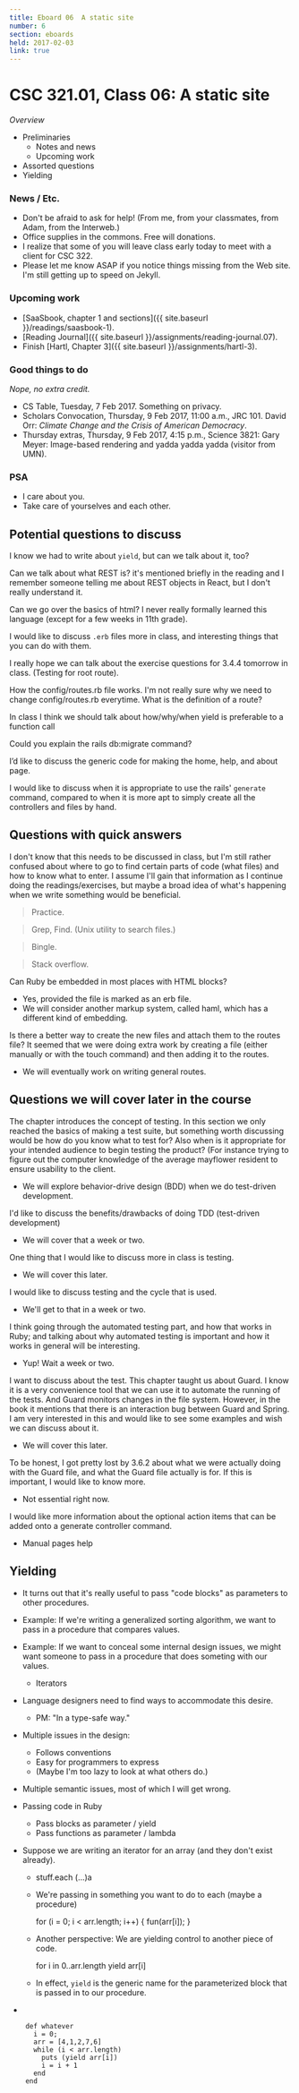 ```yaml
---
title: Eboard 06  A static site
number: 6
section: eboards
held: 2017-02-03
link: true
---
```

CSC 321.01, Class 06: A static site
====================================

_Overview_

* Preliminaries
    * Notes and news
    * Upcoming work
* Assorted questions
* Yielding

### News / Etc.

* Don't be afraid to ask for help!  (From me, from your classmates, from
  Adam, from the Interweb.)
* Office supplies in the commons.  Free will donations.
* I realize that some of you will leave class early today to meet with
  a client for CSC 322.
* Please let me know ASAP if you notice things missing from the Web site.
  I'm still getting up to speed on Jekyll.

### Upcoming work

* [SaaSbook, chapter 1 and sections]({{ site.baseurl }}/readings/saasbook-1).
* [Reading Journal]({{ site.baseurl }}/assignments/reading-journal.07).
* Finish [Hartl, Chapter 3]({{ site.baseurl }}/assignments/hartl-3).

### Good things to do

*Nope, no extra credit.*

* CS Table, Tuesday, 7 Feb 2017.  Something on privacy.
* Scholars Convocation, Thursday, 9 Feb 2017, 11:00 a.m., JRC 101.
  David Orr: *Climate Change and the Crisis of American Democracy*.
* Thursday extras, Thursday, 9 Feb 2017, 4:15 p.m., Science 3821: 
  Gary Meyer: Image-based rendering and yadda yadda yadda (visitor 
  from UMN).

### PSA

* I care about you.
* Take care of yourselves and each other.

Potential questions to discuss
------------------------------

I know we had to write about `yield`, but can we talk about it, too?

Can we talk about what REST is? it's mentioned briefly in the reading
and I remember someone telling me about REST objects in React, but I
don't really understand it.

Can we go over the basics of html? I never really formally learned this
language (except for a few weeks in 11th grade).

I would like to discuss `.erb` files more in class, and interesting 
things that you can do with them.

I really hope we can talk about the exercise questions for 3.4.4 tomorrow
in class.  (Testing for root route).

How the config/routes.rb file works.  I'm not really sure why we need
to change config/routes.rb everytime. What is the definition of a route?

In class I think we should talk about how/why/when yield is preferable to a function call

Could you explain the rails db:migrate command? 

I’d like to discuss the generic code for making the home, help, and
about page.

I would like to discuss when it is appropriate to use the rails'
`generate` command, compared to when it is more apt to simply create
all the controllers and files by hand.

Questions with quick answers
----------------------------

I don't know that this needs to be discussed in class, but I'm still
rather confused about where to go to find certain parts of code (what
files) and how to know what to enter. I assume I'll gain that information
as I continue doing the readings/exercises, but maybe a broad idea of
what's happening when we write something would be beneficial.

> Practice.

> Grep, Find.  (Unix utility to search files.)

> Bingle.

> Stack overflow.


Can Ruby be embedded in most places with HTML blocks?

* Yes, provided the file is marked as an erb file.
* We will consider another markup system, called haml, which has a different
  kind of embedding.

Is there a better way to create the new files and attach them to the
routes file? It seemed that we were doing extra work by creating a
file (either manually or with the touch command) and then adding it to
the routes.

* We will eventually work on writing general routes.

Questions we will cover later in the course
-------------------------------------------

The chapter introduces the concept of testing. In this section we only
reached the basics of making a test suite, but something worth discussing
would be how do you know what to test for? Also when is it appropriate
for your intended audience to begin testing the product? (For instance
trying to figure out the computer knowledge of the average mayflower
resident to ensure usability to the client.

* We will explore behavior-drive design (BDD) when we do test-driven 
  development.

I'd like to discuss the benefits/drawbacks of doing TDD (test-driven
development)

* We will cover that a week or two.

One thing that I would like to discuss more in class is testing.

* We will cover this later.

I would like to discuss testing and the cycle that is used. 

* We'll get to that in a week or two.

I think going through the automated testing part, and how that works in Ruby; and talking about why automated testing is important and how it works in general will be interesting.

* Yup!  Wait a week or two.

I want to discuss about the test. This chapter taught us about Guard. I
know it is a very convenience tool that we can use it to automate
the running of the tests. And Guard monitors changes in the file
system. However, in the book it mentions that there is an interaction
bug between Guard and Spring. I am very interested in this and would
like to see some examples and wish we can discuss about it.

* We will cover this later.

To be honest, I got pretty lost by 3.6.2 about what we were actually doing with the Guard file, and what the Guard file actually is for. If this is important, I would like to know more.

* Not essential right now.

I would like more information about the optional action items that can
be added onto a generate controller command.

* Manual pages help

Yielding
--------

* It turns out that it's really useful to pass "code blocks" as parameters
  to other procedures.
* Example: If we're writing a generalized sorting algorithm, we want to
  pass in a procedure that compares values.
* Example: If we want to conceal some internal design issues, we might
  want someone to pass in a procedure that does someting with our values.
    * Iterators
* Language designers need to find ways to accommodate this desire.
    * PM: "In a type-safe way."
* Multiple issues in the design:
    * Follows conventions
    * Easy for programmers to express
    * (Maybe I'm too lazy to look at what others do.)
* Multiple semantic issues, most of which I will get wrong.
* Passing code in Ruby
    * Pass blocks as parameter / yield
    * Pass functions as parameter / lambda
* Suppose we are writing an iterator for an array (and they don't
  exist already).
    * stuff.each (...)a
    * We're passing in something you want to do to each (maybe a
      procedure)

        for (i = 0; i < arr.length; i++) 
          {
            fun(arr[i]);
          }

    * Another perspective: We are yielding control to another piece
      of code.

        for i in 0..arr.length
          yield arr[i]
   
    * In effect, `yield` is the generic name for the parameterized 
      block that is passed in to our procedure.

*

        def whatever
          i = 0;
          arr = [4,1,2,7,6]
          while (i < arr.length)
            puts (yield arr[i])
            i = i + 1
          end
        end
